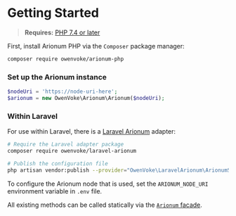 # Getting Started

> **Requires:** [PHP 7.4 or later](https://php.net/releases)

First, install Arionum PHP via the `Composer` package manager:

```bash
composer require owenvoke/arionum-php
```

### Set up the Arionum instance

```php
$nodeUri = 'https://node-uri-here';
$arionum = new OwenVoke\Arionum\Arionum($nodeUri);
```

### Within Laravel

For use within Laravel, there is a [Laravel Arionum][link-laravel-arionum] adapter:

```bash
# Require the Laravel adapter package
composer require owenvoke/laravel-arionum

# Publish the configuration file
php artisan vendor:publish --provider="OwenVoke\LaravelArionum\ArionumServiceProvider"
```

To configure the Arionum node that is used, set the `ARIONUM_NODE_URI` environment variable in `.env` file.

All existing methods can be called statically via the [`Arionum` facade][link-facade].

[link-laravel-arionum]: https://github.com/owenvoke/laravel-arionum
[link-facade]: https://github.com/owenvoke/laravel-arionum/blob/main/src/Facades/Arionum.php
